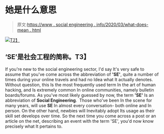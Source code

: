 # 她是什么意思

> 原文:[https://www . social engineering . info/2020/03/what-does-mean . html](https://www.socialengineering.info/2020/03/what-does-mean.html)

[![](../Images/18d3fb064189b617716f64da25e96fbb.png)T2】](https://1.bp.blogspot.com/-th1Tpo7QZCg/Xm4lbcd9Z6I/AAAAAAAAjHs/yJsP1n5d4UMBCHobcTvIodfhFmT1Rh6EACLcBGAsYHQ/s1600/Social%2BEngineering.%2Bwww.socialengineers.com.png)

## **‘SE’是社会工程的简称。T3】**

If you're new to the social engineering sector, I'd say It's very safe to assume that you've come across the abbreviation of **'SE'**, quite a number of times during your online travels and had no Idea what It actually denotes. 
  Without question, this Is the most frequently used term In the art of human hacking, and Is extremely common In online communities, namely bulletin boards/forums. As you've most likely guessed by now, the term **'SE'** Is an abbreviation of **Social Engineering**. 
  Those who've been In the scene for many years, will use **SE** In almost every conversation- both online and In person. On the other hand, newbies will Inevitably adopt Its usage as their skill set develops over time.
  So the next time you come across a post or an article on the net, describing an event with the term 'SE', you'd now know precisely what It pertains to.